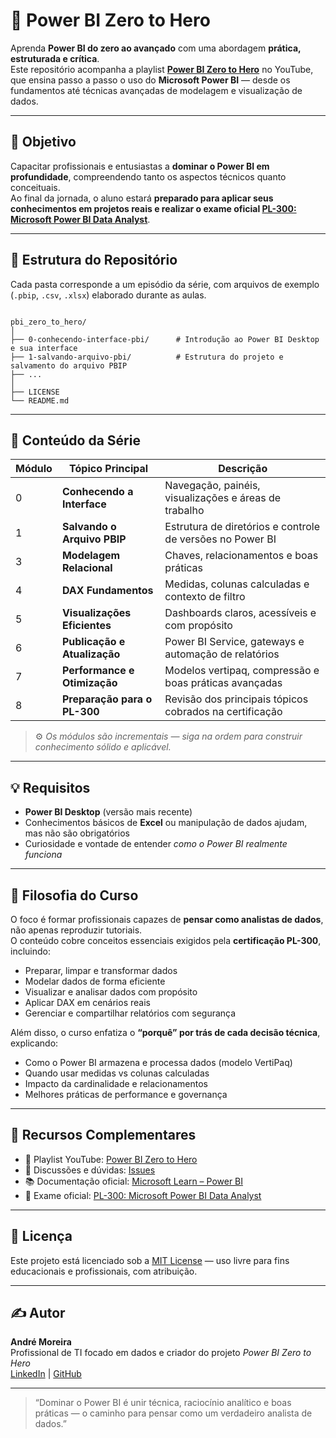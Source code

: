 # 🧠 Power BI Zero to Hero

Aprenda **Power BI do zero ao avançado** com uma abordagem **prática, estruturada e crítica**.  
Este repositório acompanha a playlist [**Power BI Zero to Hero**](https://youtube.com/playlist?list=PL3iMuuZjTaTIE2PpgAfRbbqz9LfIpbiAw&si=xOt4LRRyz-U1a5IG) no YouTube, que ensina passo a passo o uso do **Microsoft Power BI** — desde os fundamentos até técnicas avançadas de modelagem e visualização de dados.

---

## 🎯 Objetivo

Capacitar profissionais e entusiastas a **dominar o Power BI em profundidade**, compreendendo tanto os aspectos técnicos quanto conceituais.  
Ao final da jornada, o aluno estará **preparado para aplicar seus conhecimentos em projetos reais e realizar o exame oficial [PL-300: Microsoft Power BI Data Analyst](https://learn.microsoft.com/pt-br/credentials/certifications/data-analyst-associate/?practice-assessment-type=certification)**.

---

## 📂 Estrutura do Repositório

Cada pasta corresponde a um episódio da série, com arquivos de exemplo (`.pbip`, `.csv`, `.xlsx`) elaborado durante as aulas.

```

pbi_zero_to_hero/
│
├── 0-conhecendo-interface-pbi/      # Introdução ao Power BI Desktop e sua interface
├── 1-salvando-arquivo-pbi/          # Estrutura do projeto e salvamento do arquivo PBIP
├── ...
│
├── LICENSE
└── README.md

```

---

## 🧩 Conteúdo da Série

| Módulo | Tópico Principal | Descrição |
|--------|------------------|------------|
| 0 | **Conhecendo a Interface** | Navegação, painéis, visualizações e áreas de trabalho |
| 1 | **Salvando o Arquivo PBIP** | Estrutura de diretórios e controle de versões no Power BI |
| 3 | **Modelagem Relacional** | Chaves, relacionamentos e boas práticas |
| 4 | **DAX Fundamentos** | Medidas, colunas calculadas e contexto de filtro |
| 5 | **Visualizações Eficientes** | Dashboards claros, acessíveis e com propósito |
| 6 | **Publicação e Atualização** | Power BI Service, gateways e automação de relatórios |
| 7 | **Performance e Otimização** | Modelos vertipaq, compressão e boas práticas avançadas |
| 8 | **Preparação para o PL-300** | Revisão dos principais tópicos cobrados na certificação |

> ⚙️ *Os módulos são incrementais — siga na ordem para construir conhecimento sólido e aplicável.*

---

## 💡 Requisitos

- **Power BI Desktop** (versão mais recente)  
- Conhecimentos básicos de **Excel** ou manipulação de dados ajudam, mas não são obrigatórios  
- Curiosidade e vontade de entender *como o Power BI realmente funciona*  

---

## 🧠 Filosofia do Curso

O foco é formar profissionais capazes de **pensar como analistas de dados**, não apenas reproduzir tutoriais.  
O conteúdo cobre conceitos essenciais exigidos pela **certificação PL-300**, incluindo:

- Preparar, limpar e transformar dados  
- Modelar dados de forma eficiente  
- Visualizar e analisar dados com propósito  
- Aplicar DAX em cenários reais  
- Gerenciar e compartilhar relatórios com segurança  

Além disso, o curso enfatiza o **“porquê” por trás de cada decisão técnica**, explicando:

- Como o Power BI armazena e processa dados (modelo VertiPaq)  
- Quando usar medidas vs colunas calculadas  
- Impacto da cardinalidade e relacionamentos  
- Melhores práticas de performance e governança  

---

## 🔗 Recursos Complementares

- 🎥 Playlist YouTube: [Power BI Zero to Hero](https://youtube.com/playlist?list=PL3iMuuZjTaTIE2PpgAfRbbqz9LfIpbiAw&si=xOt4LRRyz-U1a5IG)  
- 💬 Discussões e dúvidas: [Issues](https://github.com/moreira-and/pbi_zero_to_hero/issues)  
- 📚 Documentação oficial: [Microsoft Learn – Power BI](https://learn.microsoft.com/power-bi/)  
- 🧾 Exame oficial: [PL-300: Microsoft Power BI Data Analyst](https://learn.microsoft.com/pt-br/credentials/certifications/data-analyst-associate/?practice-assessment-type=certification)

---

## 🧾 Licença

Este projeto está licenciado sob a [MIT License](./LICENSE) — uso livre para fins educacionais e profissionais, com atribuição.

---

## ✍️ Autor

**André Moreira**  
Profissional de TI focado em dados e criador do projeto *Power BI Zero to Hero*  
[LinkedIn](https://www.linkedin.com/in/moreira-and/) | [GitHub](https://github.com/moreira-and)

---

> “Dominar o Power BI é unir técnica, raciocínio analítico e boas práticas — o caminho para pensar como um verdadeiro analista de dados.”
